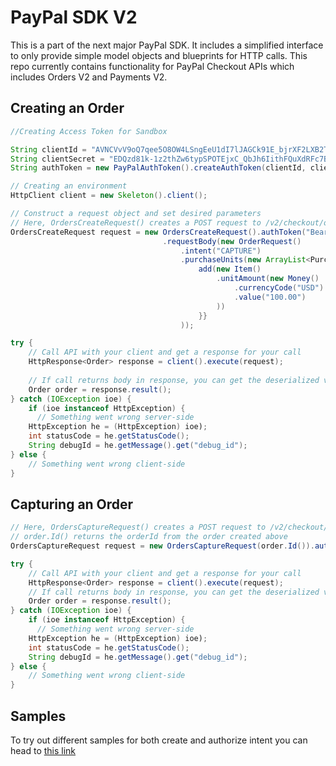 # PayPal SDK V2

This is a part of the next major PayPal SDK. It includes a simplified interface to only provide simple model objects and blueprints for HTTP calls. This repo currently contains functionality for PayPal Checkout APIs which includes Orders V2 and Payments V2.

## Creating an Order

```java
//Creating Access Token for Sandbox

String clientId = "AVNCVvV9oQ7qee5O8OW4LSngEeU1dI7lJAGCk91E_bjrXF2LXB2TK2ICXQuGtpcYSqs4mz1BMNQWuso1";
String clientSecret = "EDQzd81k-1z2thZw6typSPOTEjxC_QbJh6IithFQuXdRFc7BjVht5rQapPiTaFt5RC-HCa1ir6mi-H5l";
String authToken = new PayPalAuthToken().createAuthToken(clientId, clientSecret);

// Creating an environment
HttpClient client = new Skeleton().client();

// Construct a request object and set desired parameters
// Here, OrdersCreateRequest() creates a POST request to /v2/checkout/orders
OrdersCreateRequest request = new OrdersCreateRequest().authToken("Bearer " + authToken)
                                  .requestBody(new OrderRequest()
                                      .intent("CAPTURE")
                                      .purchaseUnits(new ArrayList<PurchaseUnitRequest> () {{
                                          add(new Item()
                                              .unitAmount(new Money()
                                                  .currencyCode("USD")
                                                  .value("100.00")
                                              )) 
                                          }}
                                      ));

try {
    // Call API with your client and get a response for your call
    HttpResponse<Order> response = client().execute(request);  
    
    // If call returns body in response, you can get the deserialized version by calling result() on the response
    Order order = response.result();
} catch (IOException ioe) {
    if (ioe instanceof HttpException) {
      // Something went wrong server-side
    HttpException he = (HttpException) ioe);
    int statusCode = he.getStatusCode();
    String debugId = he.getMessage().get("debug_id");
} else {
    // Something went wrong client-side
}
```


## Capturing an Order

```java
// Here, OrdersCaptureRequest() creates a POST request to /v2/checkout/orders
// order.Id() returns the orderId from the order created above
OrdersCaptureRequest request = new OrdersCaptureRequest(order.Id()).authToken("Bearer " + authToken);

try {
    // Call API with your client and get a response for your call
    HttpResponse<Order> response = client().execute(request);  
    // If call returns body in response, you can get the deserialized version by calling result() on the response
    Order order = response.result();
} catch (IOException ioe) {
    if (ioe instanceof HttpException) {
      // Something went wrong server-side
    HttpException he = (HttpException) ioe);
    int statusCode = he.getStatusCode();
    String debugId = he.getMessage().get("debug_id");
} else {
    // Something went wrong client-side
}
```
## Samples

To try out different samples for both create and authorize intent you can head to [this link](/src/test/java/com/paypal/orders)
